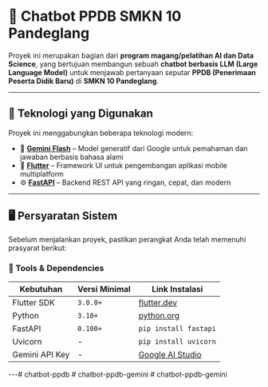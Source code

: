 # 🤖 Chatbot PPDB SMKN 10 Pandeglang

Proyek ini merupakan bagian dari **program magang/pelatihan AI dan Data Science**, yang bertujuan membangun sebuah **chatbot berbasis LLM (Large Language Model)** untuk menjawab pertanyaan seputar **PPDB (Penerimaan Peserta Didik Baru)** di **SMKN 10 Pandeglang**.

---

## 🧠 Teknologi yang Digunakan

Proyek ini menggabungkan beberapa teknologi modern:

- 💬 [**Gemini Flash**](https://deepmind.google/technologies/gemini/) – Model generatif dari Google untuk pemahaman dan jawaban berbasis bahasa alami
- 📱 [**Flutter**](https://flutter.dev/) – Framework UI untuk pengembangan aplikasi mobile multiplatform
- ⚙️ [**FastAPI**](https://fastapi.tiangolo.com/) – Backend REST API yang ringan, cepat, dan modern

---

## 🖥️ Persyaratan Sistem

Sebelum menjalankan proyek, pastikan perangkat Anda telah memenuhi prasyarat berikut:

### 🔧 Tools & Dependencies

| Kebutuhan         | Versi Minimal | Link Instalasi |
|-------------------|---------------|----------------|
| Flutter SDK       | `3.0.0+`       | [flutter.dev](https://docs.flutter.dev/get-started/install) |
| Python            | `3.10+`        | [python.org](https://www.python.org/downloads/) |
| FastAPI           | `0.100+`       | `pip install fastapi` |
| Uvicorn           | -             | `pip install uvicorn` |
| Gemini API Key    | -             | [Google AI Studio](https://aistudio.google.com/app/apikey) |

---#   c h a t b o t - p p d b  
 #   c h a t b o t - p p d b - g e m i n i  
 #   c h a t b o t - p p d b - g e m i n i  
 